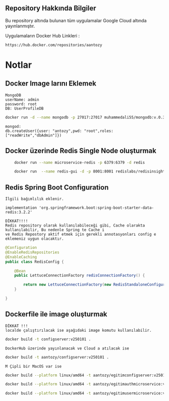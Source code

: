 ## Repository Hakkında Bilgiler
Bu repository altında bulunan tüm uygulamalar Google Cloud altında yayınlanmıştır.

Uygulamaların Docker Hub Linkleri :
```
https://hub.docker.com/repositories/aantozy
```

# Notlar

## Docker Image larını Eklemek

    MongoDB
    userName: admin
    password: root
    DB: UserProfileDB
``` bash
docker run -d --name mongodb -p 27017:27017 muhammedali55/mongodb:v.0.3
```

    mongod: 
    db.createUser({user: "antozy",pwd: "root",roles: ["readWrite","dbAdmin"]})


## Docker üzerinde Redis Single Node oluşturmak

```bash
    docker run --name microservice-redis -p 6379:6379 -d redis
```

```bash
    docker run  --name redis-gui -d -p 8001:8001 redislabs/redisinsight:1.14.0
```

## Redis Spring Boot Configuration
    İlgili bağımlılık eklenir.

    implementation 'org.springframework.boot:spring-boot-starter-data-redis:3.2.2'

    DİKKAT!!!!
    Redis repository olarak kullanılabileceği gibi, Cache olarakta kullanılabilir, Bu nedenle Spring te Cache i 
    ve Redis Repostory aktif etmek için gerekli annotasyonları config e eklemeniz uygun olacaktır.

```java
@Configuration
@EnableRedisRepositories
@EnableCaching
public class RedisConfig {

    @Bean
    public LettuceConnectionFactory redisConnectionFactory() {

        return new LettuceConnectionFactory(new RedisStandaloneConfiguration("localhost", 6379));
    }

}
```

## Dockerfile ile image oluşturmak

    DİKKAT !!!
    localde çalıştırılacak ise aşağıdaki image komutu kullanılabilir.

```bash
docker build -t configserver:v250101 .
```

    DockerHub üzerinde yayınlanacak ve Cloud a atılacak ise 

```bash
docker build -t aantozy/configserver:v250101 .
```

    M Çipli bir MacOS var ise 

```bash
docker build --platform linux/amd64 -t aantozy/egitimconfigserver:v250101 .

docker build --platform linux/amd64 -t aantozy/egitimauthmicroservice:v250101 .

docker build --platform linux/amd64 -t aantozy/egitimusermicroservice:v250101 .
```